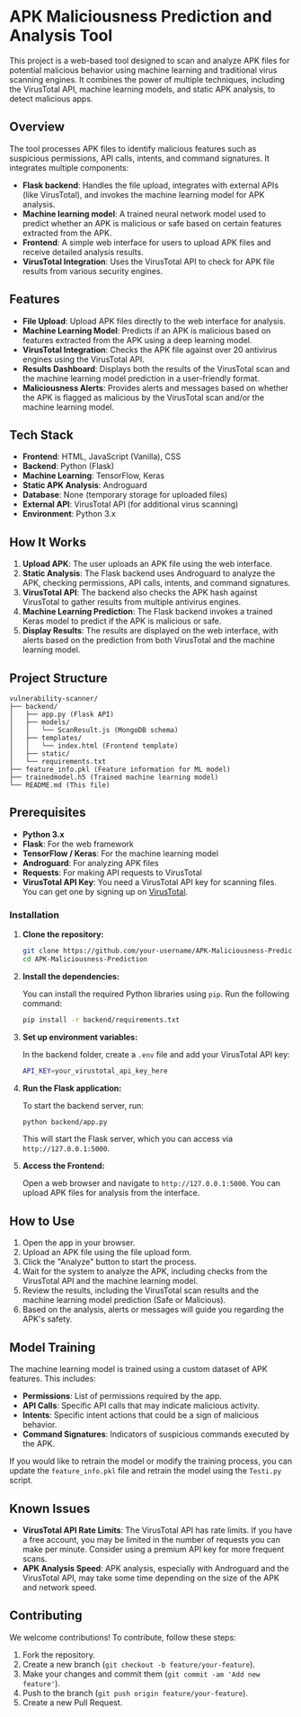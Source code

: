 # APK Maliciousness Prediction and Analysis Tool

This project is a web-based tool designed to scan and analyze APK files for potential malicious behavior using machine learning and traditional virus scanning engines. It combines the power of multiple techniques, including the VirusTotal API, machine learning models, and static APK analysis, to detect malicious apps.

## Overview

The tool processes APK files to identify malicious features such as suspicious permissions, API calls, intents, and command signatures. It integrates multiple components:

- **Flask backend**: Handles the file upload, integrates with external APIs (like VirusTotal), and invokes the machine learning model for APK analysis.
- **Machine learning model**: A trained neural network model used to predict whether an APK is malicious or safe based on certain features extracted from the APK.
- **Frontend**: A simple web interface for users to upload APK files and receive detailed analysis results.
- **VirusTotal Integration**: Uses the VirusTotal API to check for APK file results from various security engines.

## Features

- **File Upload**: Upload APK files directly to the web interface for analysis.
- **Machine Learning Model**: Predicts if an APK is malicious based on features extracted from the APK using a deep learning model.
- **VirusTotal Integration**: Checks the APK file against over 20 antivirus engines using the VirusTotal API.
- **Results Dashboard**: Displays both the results of the VirusTotal scan and the machine learning model prediction in a user-friendly format.
- **Maliciousness Alerts**: Provides alerts and messages based on whether the APK is flagged as malicious by the VirusTotal scan and/or the machine learning model.

## Tech Stack

- **Frontend**: HTML, JavaScript (Vanilla), CSS
- **Backend**: Python (Flask)
- **Machine Learning**: TensorFlow, Keras
- **Static APK Analysis**: Androguard
- **Database**: None (temporary storage for uploaded files)
- **External API**: VirusTotal API (for additional virus scanning)
- **Environment**: Python 3.x

## How It Works

1. **Upload APK**: The user uploads an APK file using the web interface.
2. **Static Analysis**: The Flask backend uses Androguard to analyze the APK, checking permissions, API calls, intents, and command signatures.
3. **VirusTotal API**: The backend also checks the APK hash against VirusTotal to gather results from multiple antivirus engines.
4. **Machine Learning Prediction**: The Flask backend invokes a trained Keras model to predict if the APK is malicious or safe.
5. **Display Results**: The results are displayed on the web interface, with alerts based on the prediction from both VirusTotal and the machine learning model.

## Project Structure

```
vulnerability-scanner/
├── backend/
│   ├── app.py (Flask API)
│   ├── models/
│   │   └── ScanResult.js (MongoDB schema)
│   ├── templates/
│   │   └── index.html (Frontend template)
│   ├── static/
│   └── requirements.txt
├── feature_info.pkl (Feature information for ML model)
├── trainedmodel.h5 (Trained machine learning model)
└── README.md (This file)
```

## Prerequisites

- **Python 3.x**
- **Flask**: For the web framework
- **TensorFlow / Keras**: For the machine learning model
- **Androguard**: For analyzing APK files
- **Requests**: For making API requests to VirusTotal
- **VirusTotal API Key**: You need a VirusTotal API key for scanning files. You can get one by signing up on [VirusTotal](https://www.virustotal.com/).

### Installation

1. **Clone the repository:**

   ```bash
   git clone https://github.com/your-username/APK-Maliciousness-Prediction.git
   cd APK-Maliciousness-Prediction
   ```

2. **Install the dependencies:**

   You can install the required Python libraries using `pip`. Run the following command:

   ```bash
   pip install -r backend/requirements.txt
   ```

3. **Set up environment variables:**

   In the backend folder, create a `.env` file and add your VirusTotal API key:

   ```bash
   API_KEY=your_virustotal_api_key_here
   ```

4. **Run the Flask application:**

   To start the backend server, run:

   ```bash
   python backend/app.py
   ```

   This will start the Flask server, which you can access via `http://127.0.0.1:5000`.

5. **Access the Frontend:**

   Open a web browser and navigate to `http://127.0.0.1:5000`. You can upload APK files for analysis from the interface.

## How to Use

1. Open the app in your browser.
2. Upload an APK file using the file upload form.
3. Click the "Analyze" button to start the process.
4. Wait for the system to analyze the APK, including checks from the VirusTotal API and the machine learning model.
5. Review the results, including the VirusTotal scan results and the machine learning model prediction (Safe or Malicious).
6. Based on the analysis, alerts or messages will guide you regarding the APK's safety.

## Model Training

The machine learning model is trained using a custom dataset of APK features. This includes:

- **Permissions**: List of permissions required by the app.
- **API Calls**: Specific API calls that may indicate malicious activity.
- **Intents**: Specific intent actions that could be a sign of malicious behavior.
- **Command Signatures**: Indicators of suspicious commands executed by the APK.

If you would like to retrain the model or modify the training process, you can update the `feature_info.pkl` file and retrain the model using the `Testi.py` script.

## Known Issues

- **VirusTotal API Rate Limits**: The VirusTotal API has rate limits. If you have a free account, you may be limited in the number of requests you can make per minute. Consider using a premium API key for more frequent scans.
- **APK Analysis Speed**: APK analysis, especially with Androguard and the VirusTotal API, may take some time depending on the size of the APK and network speed.

## Contributing

We welcome contributions! To contribute, follow these steps:

1. Fork the repository.
2. Create a new branch (`git checkout -b feature/your-feature`).
3. Make your changes and commit them (`git commit -am 'Add new feature'`).
4. Push to the branch (`git push origin feature/your-feature`).
5. Create a new Pull Request.
